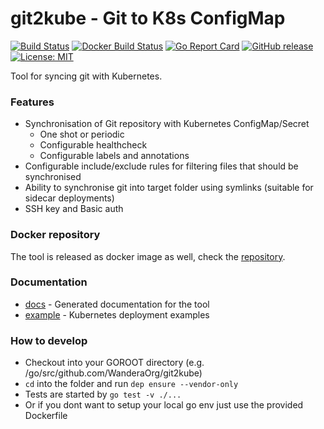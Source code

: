 # git2kube - Git to K8s ConfigMap
           
[![Build Status](https://travis-ci.org/WanderaOrg/git2kube.svg?branch=master)](https://travis-ci.org/WanderaOrg/git2kube)
[![Docker Build Status](https://img.shields.io/docker/build/wanderadock/git2kube.svg)](https://hub.docker.com/r/wanderadock/git2kube/)
[![Go Report Card](https://goreportcard.com/badge/github.com/WanderaOrg/git2kube)](https://goreportcard.com/report/github.com/WanderaOrg/git2kube)
[![GitHub release](https://img.shields.io/github/release/WanderaOrg/git2kube.svg)](https://github.com/WanderaOrg/git2kube/releases/latest)
[![License: MIT](https://img.shields.io/badge/License-MIT-yellow.svg)](https://github.com/WanderaOrg/scccmd/blob/master/LICENSE)

Tool for syncing git with Kubernetes.

### Features
* Synchronisation of Git repository with Kubernetes ConfigMap/Secret
  * One shot or periodic
  * Configurable healthcheck
  * Configurable labels and annotations
* Configurable include/exclude rules for filtering files that should be synchronised
* Ability to synchronise git into target folder using symlinks (suitable for sidecar deployments)
* SSH key and Basic auth

### Docker repository
The tool is released as docker image as well, check the [repository](https://hub.docker.com/r/wanderadock/git2kube/).

### Documentation
* [docs](docs/git2kube.md) - Generated documentation for the tool
* [example](example) - Kubernetes deployment examples

### How to develop
* Checkout into your GOROOT directory (e.g. /go/src/github.com/WanderaOrg/git2kube)
* `cd` into the folder and run `dep ensure --vendor-only`
* Tests are started by `go test -v ./...`
* Or if you dont want to setup your local go env just use the provided Dockerfile